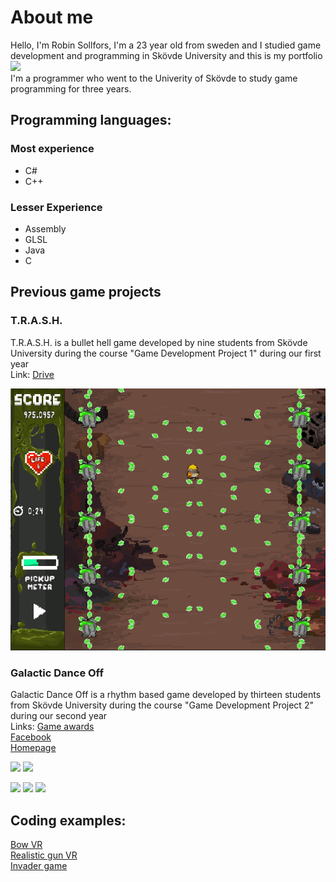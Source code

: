 # About me
Hello, I'm Robin Sollfors, I'm a 23 year old from sweden and I studied game development and programming in Skövde University and this is my portfolio  
<img src="https://scontent-arn2-2.xx.fbcdn.net/v/t39.30808-6/p206x206/242050260_5125148737501565_1959772953239072652_n.jpg?_nc_cat=105&ccb=1-5&_nc_sid=da31f3&_nc_ohc=TNZYkFduifMAX_4Qbus&_nc_ht=scontent-arn2-2.xx&oh=c2cf9716b21644ff12cc800ddf66b39f&oe=61967DF0"/>  
I'm a programmer who went to the Univerity of Skövde to study game programming for three years.  


## Programming languages:
### Most experience
- C#
- C++

### Lesser Experience
- Assembly
- GLSL
- Java
- C


## Previous game projects

### T.R.A.S.H.
T.R.A.S.H. is a bullet hell game developed by nine students from Skövde University during the course "Game Development Project 1" during our first year  
Link: [Drive](https://drive.google.com/file/d/1pCr_dDzFhynWTRUnARX_zlLDBr2qERPG/view)  

<img src="https://raw.githubusercontent.com/Phantomen/portfolio/main/Screenshots/TRASH_screenshot.png"/>



### Galactic Dance Off
Galactic Dance Off is a rhythm based game developed by thirteen students from Skövde University during the course "Game Development Project 2" during our second year  
Links: [Game awards](https://www.gameawards.se/Games/2019/Galactic-Dance-Off)  
[Facebook](https://www.facebook.com/NepTunesEntertainment/)  
[Homepage](https://awombatplayinggames.itch.io/galactic-dance-off)

<img src="https://img.itch.zone/aW1nLzI2MTQyOTEucG5n/original/jUJsIx.png"/>
<img src="https://img.itch.zone/aW1hZ2UvNTA0NjQ4LzI2MTQyMTkucG5n/original/fSlFHN.png"/>

<img src="https://img.itch.zone/aW1nLzI2MTQzMTYuZ2lm/original/5eQtog.gif"/> <img src="https://img.itch.zone/aW1nLzI2MTQzMTQuZ2lm/original/o8qPB0.gif"/> <img src="https://img.itch.zone/aW1nLzI2MTQzMTcuZ2lm/original/l8FMEW.gif"/>




## Coding examples:  
[Bow VR](https://github.com/Phantomen/portfolio/blob/main/Scripts/Bow.cs)  
[Realistic gun VR](https://github.com/Phantomen/portfolio/blob/main/Scripts/GunRealistic.cs)  
[Invader game](https://github.com/Phantomen/portfolio/tree/main/Scripts/Invaders)

